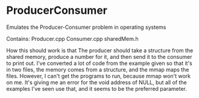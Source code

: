 # ProducerConsumer
Emulates the Producer-Consumer problem in operating systems

Contains:
Producer.cpp
Consumer.cpp
sharedMem.h

How this should work is that The producer should take a structure from the shared memory, produce a number for it, and then send it to the consumer to print out. I've converted a lot of code from the example given so that it's in two files, the memory comes from a structure, and the mmap maps the files. However, I can't get the programs to run, because mmap won't work on me. It's giving me an error for the void address of NULL, but all of the examples I've seen use that, and it seems to be the preferred parameter.
